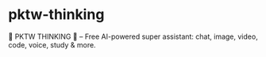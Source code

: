 # pktw-thinking
🚀 PKTW THINKING 🤔 – Free AI-powered super assistant: chat, image, video, code, voice, study &amp; more.
